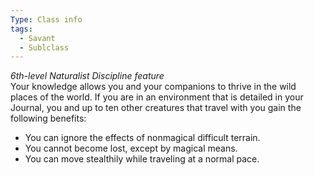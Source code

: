 ```yaml
---
Type: Class info
tags:
  - Savant
  - Sublclass
---
```

_6th-level Naturalist Discipline feature_  
Your knowledge allows you and your companions to thrive in the wild places of the world. If you are in an environment that is detailed in your Journal, you and up to ten other creatures that travel with you gain the following benefits:

- You can ignore the effects of nonmagical difficult terrain.
- You cannot become lost, except by magical means.
- You can move stealthily while traveling at a normal pace.